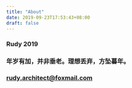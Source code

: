 ```yaml
---
title: "About"
date: 2019-09-23T17:53:43+08:00
draft: false
---
```


### Rudy 2019

### 年岁有加，并非垂老。理想丢弃，方坠暮年。

### rudy.architect@foxmail.com